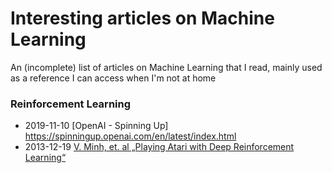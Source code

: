 # Interesting articles on Machine Learning

An (incomplete) list of articles on Machine Learning that I read, mainly used as a reference I can access when I'm not at home


### Reinforcement Learning
  - 2019-11-10 [OpenAI - Spinning Up] https://spinningup.openai.com/en/latest/index.html
  - 2013-12-19 [V. Minh, et. al „Playing Atari with Deep Reinforcement Learning“](https://arxiv.org/abs/1312.5602)

